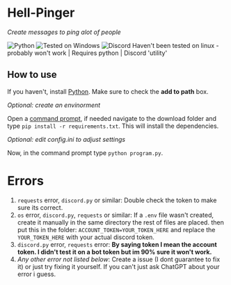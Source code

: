 # Hell-Pinger
*Create messages to ping alot of people*

![Python](https://img.shields.io/badge/python-3670A0?style=for-the-badge&logo=python&logoColor=ffdd54) ![Tested on Windows](https://img.shields.io/badge/Windows-0078D6?style=for-the-badge&logo=windows&logoColor=white) ![Discord](https://img.shields.io/badge/Discord-%235865F2.svg?style=for-the-badge&logo=discord&logoColor=white)
Haven't been tested on linux - probably won't work | Requires python | Discord 'utility'
## How to use

If you haven't, install [Python](https://www.python.org/downloads/). Make sure to check the **add to path** box.

*Optional: create an envinorment*

Open a [command prompt](https://www.makeuseof.com/tag/a-beginners-guide-to-the-windows-command-line/), if needed navigate to the download folder and type `pip install -r requirements.txt`. This will install the dependencies.

*Optional: edit config.ini to adjust settings*

Now, in the command prompt type `python program.py`.

# Errors

1. `requests` error, `discord.py` or similar: Double check the token to make sure its correct. 
2. `os` error, `discord.py`, `requests` or similar: If a `.env` file wasn't created, create it manually in the same directory the rest of files are placed. then put this in the folder: `ACCOUNT_TOKEN=YOUR_TOKEN_HERE` and replace the `YOUR_TOKEN_HERE` with your actual discord token.
3. `discord.py` error, `requests` error: **By saying token I mean the account token. I didn't test it on a bot token but im 90% sure it won't work.**
4. *Any other error not listed below*: Create a issue (I dont guarantee to fix it) or just try fixing it yourself. If you can't just ask ChatGPT about your error i guess.
